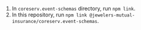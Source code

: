 1. In `coreserv.event-schemas` directory, run `npm link`.
1. In this repository, run `npm link @jewelers-mutual-insurance/coreserv.event-schemas`.

